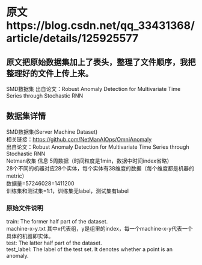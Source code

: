 # 原文https://blog.csdn.net/qq_33431368/article/details/125925577
## 原文把原始数据集加上了表头，整理了文件顺序，我把整理好的文件上传上来。

SMD数据集 出自论文：Robust Anomaly Detection for Multivariate Time Series through Stochastic RNN<br />
## 数据集详情
SMD数据集(Server Machine Dataset)<br />
相关链接：https://github.com/NetManAIOps/OmniAnomaly<br />
出自论文：Robust Anomaly Detection for Multivariate Time Series through Stochastic RNN<br />
Netman收集
信息
5周数据（时间粒度是1min，数据中时间index省略）<br />
28个不同的机器对应28个实体，每个实体有38维度的数据（每个维度都是机器的metric）<br />
数据量=57246028=1411200<br />
训练集和测试集=1:1，训练集无label，测试集有label<br />
### 原始文件说明<br />
train: The former half part of the dataset.<br />
machine-x-y.txt 其中x代表组，y是组里的index，每一个machine-x-y代表一个具体的机器即实体。<br />
test: The latter half part of the dataset.<br />
test_label: The label of the test set. It denotes whether a point is an anomaly.<br />
